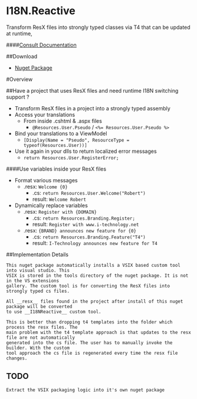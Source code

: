 I18N.Reactive
======
Transform ResX files into strongly typed classes via T4 that can be updated at runtime,

####[Consult Documentation](https://github.com/weingartner/I18N.Reactive)

##Download
 * [Nuget Package](https://nuget.org/packages/I18N.Reactive)


#Overview

##Have a project that uses ResX files and need runtime I18N switching support ?

- Transform ResX files in a project into a strongly typed assembly
- Access your translations
   - From inside .cshtml & .aspx files
     - ``@Resources.User.Pseudo`` / ``<%= Resources.User.Pseudo %>``
- Bind your translations to a ViewModel
  - ``[Display(Name = "Pseudo", ResourceType = typeof(Resources.User))]``
- Use it again in your dlls to return localized error messages
  - ``return Resources.User.RegisterError;``

####Use variables inside your ResX files
- Format various messages
  - .resx: ``Welcome {0}``
     - .cs: ``return Resources.User.Welcome("Robert")``
     - result: ``Welcome Robert``
- Dynamically replace variables
  - .resx: ``Register with {DOMAIN}``
     - .cs: ``return Resources.Branding.Register;`` 
     - result: ``Register with www.i-technology.net`` 
  - .resx: ``{BRAND} announces new feature for {0}``
     - .cs: ``return Resources.Branding.Feature("T4")``
     - result: ``I-Technology announces new feature for T4``

##Implementation Details

    This nuget package automatically installs a VSIX based custom tool into visual studio. This
    VSIX is stored in the tools directory of the nuget package. It is not in the VS extensions
    gallery. The custom tool is for converting the ResX files into strongly typed cs files. 

    All __resx__ files found in the project after install of this nuget package will be converted
    to use __I18NReactive__ custom tool.
    
    This is better than dropping t4 templates into the folder which process the resx files. The
    main problem with the t4 template approach is that updates to the resx file are not automatically
    generated into the cs file. The user has to manually invoke the builder. With the custom
    tool approach the cs file is regenerated every time the resx file changes.

## TODO

    Extract the VSIX packaging logic into it's own nuget package